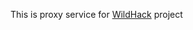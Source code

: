 This is proxy service for [WildHack](https://github.com/AlexGeniusMan/WildHack-2021-RealityX) project
